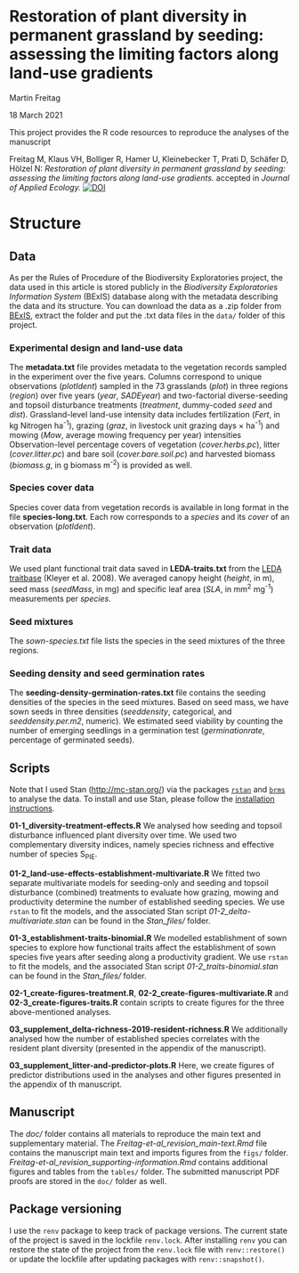 <!-- README.md is generated from README.Rmd. Please edit that file -->

# Restoration of plant diversity in permanent grassland by seeding: assessing the limiting factors along land-use gradients

Martin Freitag

18 March 2021

This project provides the R code resources to reproduce the analyses of
the manuscript

Freitag M, Klaus VH, Bolliger R, Hamer U, Kleinebecker T, Prati D,
Schäfer D, Hölzel N: *Restoration of plant diversity in permanent
grassland by seeding: assessing the limiting factors along land-use
gradients.* accepted in *Journal of Applied Ecology.*
[![DOI](https://zenodo.org/badge/DOI/10.5281/zenodo.4616821.svg)](https://doi.org/10.5281/zenodo.4616821)

# Structure

## Data

As per the Rules of Procedure of the Biodiversity Exploratories project,
the data used in this article is stored publicly in the *Biodiversity
Exploratories Information System* (BExIS) database along with the
metadata describing the data and its structure. You can download the
data as a .zip folder from
[BExIS](https://www.bexis.uni-jena.de/sws/PublicDataLink/Index), extract
the folder and put the .txt data files in the `data/` folder of this
project.

### Experimental design and land-use data

The **metadata.txt** file provides metadata to the vegetation records
sampled in the experiment over the five years. Columns correspond to
unique observations (*plotIdent*) sampled in the 73 grasslands (*plot*)
in three regions (*region*) over five years (*year*, *SADEyear*) and
two-factorial diverse-seeding and topsoil disturbance treatments
(*treatment*, dummy-coded *seed* and *dist*). Grassland-level land-use
intensity data includes fertilization (*Fert*, in kg Nitrogen
ha<sup>-1</sup>), grazing (*graz*, in livestock unit grazing days ×
ha<sup>-1</sup>) and mowing (*Mow*, average mowing frequency per year)
intensities Observation-level percentage covers of vegetation
(*cover.herbs.pc*), litter (*cover.litter.pc*) and bare soil
(*cover.bare.soil.pc*) and harvested biomass (*biomass.g*, in g biomass
m<sup>-2</sup>) is provided as well.

### Species cover data

Species cover data from vegetation records is available in long format
in the file **species-long.txt**. Each row corresponds to a *species*
and its *cover* of an observation (*plotIdent*).

### Trait data

We used plant functional trait data saved in **LEDA-traits.txt** from
the [LEDA traitbase](https://doi.org/10.1111/j.1365-2745.2008.01430.x)
(Kleyer et al. 2008). We averaged canopy height (*height*, in m), seed
mass (*seedMass*, in mg) and specific leaf area (*SLA*, in
mm<sup>2</sup> mg<sup>-1</sup>) measurements per *species*.

### Seed mixtures

The *sown-species.txt* file lists the species in the seed mixtures of
the three regions.

### Seeding density and seed germination rates

The **seeding-density-germination-rates.txt** file contains the seeding
densities of the species in the seed mixtures. Based on seed mass, we
have sown seeds in three densities (*seeddensity*, categorical, and
*seeddensity.per.m2*, numeric). We estimated seed viability by counting
the number of emerging seedlings in a germination test
(*germinationrate*, percentage of germinated seeds).

## Scripts

Note that I used Stan (<http://mc-stan.org/>) via the packages
[`rstan`](http://mc-stan.org/rstan/) and
[`brms`](https://github.com/paul-buerkner/brms) to analyse the data. To
install and use Stan, please follow the [installation
instructions](https://github.com/stan-dev/rstan/wiki/RStan-Getting-Started).

**01-1\_diversity-treatment-effects.R** We analysed how seeding and
topsoil disturbance influenced plant diversity over time. We used two
complementary diversity indices, namely species richness and effective
number of species S<sub>PIE</sub>.

**01-2\_land-use-effects-establishment-multivariate.R** We fitted two
separate multivariate models for seeding-only and seeding and topsoil
disturbance (combined) treatments to evaluate how grazing, mowing and
productivity determine the number of established seeding species. We use
`rstan` to fit the models, and the associated Stan script
*01-2\_delta-multivariate.stan* can be found in the *Stan\_files/*
folder.

**01-3\_establishment-traits-binomial.R** We modelled establishment of
sown species to explore how functional traits affect the establishment
of sown species five years after seeding along a productivity gradient.
We use `rstan` to fit the models, and the associated Stan script
*01-2\_traits-binomial.stan* can be found in the *Stan\_files/* folder.

**02-1\_create-figures-treatment.R**,
**02-2\_create-figures-multivariate.R** and
**02-3\_create-figures-traits.R** contain scripts to create figures for
the three above-mentioned analyses.

**03\_supplement\_delta-richness-2019-resident-richness.R** We
additionally analysed how the number of established species correlates
with the resident plant diversity (presented in the appendix of the
manuscript).

**03\_supplement\_litter-and-predictor-plots.R** Here, we create figures
of predictor distributions used in the analyses and other figures
presented in the appendix of th manuscript.

## Manuscript

The *doc/* folder contains all materials to reproduce the main text and
supplementary material. The *Freitag-et-al\_revision\_main-text.Rmd*
file contains the manuscript main text and imports figures from the
`figs/` folder. *Freitag-et-al\_revision\_supporting-information.Rmd*
contains additional figures and tables from the `tables/` folder. The
submitted manuscript PDF proofs are stored in the `doc/` folder as well.

## Package versioning

I use the `renv` package to keep track of package versions. The current
state of the project is saved in the lockfile `renv.lock`. After
installing `renv` you can restore the state of the project from the
`renv.lock` file with `renv::restore()` or update the lockfile after
updating packages with `renv::snapshot()`.
